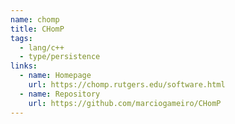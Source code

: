 ```yaml
---
name: chomp
title: CHomP
tags:
  - lang/c++
  - type/persistence
links:
  - name: Homepage
    url: https://chomp.rutgers.edu/software.html
  - name: Repository
    url: https://github.com/marciogameiro/CHomP
---
```

